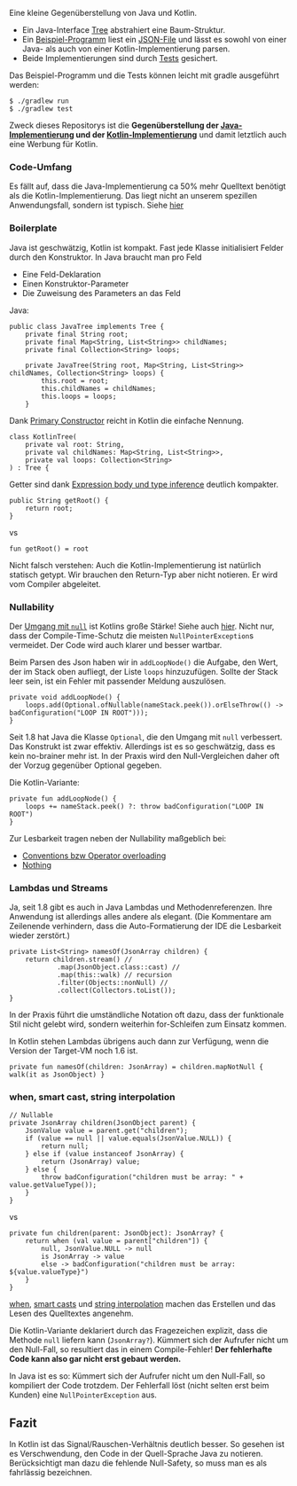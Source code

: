 Eine kleine Gegenüberstellung von Java und Kotlin.

 - Ein Java-Interface [Tree](./src/main/java/tree/Tree.java) abstrahiert eine Baum-Struktur.
 - Ein [Beispiel-Programm](./src/main/java/run/Main.java) liest ein [JSON-File](./src/main/resources/sample.json)
und lässt es sowohl von einer Java- als auch von einer Kotlin-Implementierung parsen.
 - Beide Implementierungen sind durch [Tests](./src/test/kotlin/treetests/TreeTests.kt) gesichert. 

Das Beispiel-Programm und die Tests können leicht mit gradle ausgeführt werden:

    $ ./gradlew run
    $ ./gradlew test

Zweck dieses Repositorys ist die **Gegenüberstellung der [Java-Implementierung](./src/main/java/javatree/JavaTree.java) und der [Kotlin-Implementierung](./src/main/kotlin/kotlintree/KotlinTree.kt)**
und damit letztlich auch eine Werbung für Kotlin.

### Code-Umfang
Es fällt auf, dass die Java-Implementierung ca 50% mehr Quelltext benötigt als die Kotlin-Implementierung.
Das liegt nicht an unserem spezillen Anwendungsfall, sondern ist typisch. Siehe [hier](https://kotlinlang.org/docs/reference/faq.html#what-advantages-does-kotlin-give-me-over-the-java-programming-language)

### Boilerplate
Java ist geschwätzig, Kotlin ist kompakt. Fast jede Klasse initialisiert Felder durch den Konstruktor.
In Java braucht man pro Feld
 - Eine Feld-Deklaration
 - Einen Konstruktor-Parameter
 - Die Zuweisung des Parameters an das Feld

Java:

    public class JavaTree implements Tree {
        private final String root;
        private final Map<String, List<String>> childNames;
        private final Collection<String> loops;
    
        private JavaTree(String root, Map<String, List<String>> childNames, Collection<String> loops) {
            this.root = root;
            this.childNames = childNames;
            this.loops = loops;
        }

Dank [Primary Constructor](https://kotlinlang.org/docs/reference/classes.html#constructors) reicht in Kotlin
die einfache Nennung.

    class KotlinTree(
        private val root: String,
        private val childNames: Map<String, List<String>>,
        private val loops: Collection<String>
    ) : Tree {

Getter sind dank [Expression body und type inference](https://kotlinlang.org/docs/reference/basic-syntax.html#defining-functions)
deutlich kompakter.

    public String getRoot() {
        return root;
    }
    
vs
    
    fun getRoot() = root
    
Nicht falsch verstehen: Auch die Kotlin-Implementierung ist natürlich statisch getypt. Wir brauchen den
Return-Typ aber nicht notieren. Er wird vom Compiler abgeleitet.

### Nullability
Der [Umgang mit `null`](https://kotlinlang.org/docs/reference/null-safety.html) ist Kotlins große Stärke!
Siehe auch [hier](https://medium.com/@elizarov/null-is-your-friend-not-a-mistake-b63ff1751dd5).
Nicht nur, dass der Compile-Time-Schutz die meisten `NullPointerException`s vermeidet. Der Code wird auch
klarer und besser wartbar.

Beim Parsen des Json haben wir in `addLoopNode()` die Aufgabe, den Wert, der im Stack oben aufliegt,
der Liste `loops` hinzuzufügen. Sollte der Stack leer sein, ist ein Fehler mit passender Meldung auszulösen.

    private void addLoopNode() {
        loops.add(Optional.ofNullable(nameStack.peek()).orElseThrow(() -> badConfiguration("LOOP IN ROOT")));
    }

Seit 1.8 hat Java die Klasse `Optional`, die den Umgang mit `null` verbessert.
Das Konstrukt ist zwar effektiv. Allerdings ist es so geschwätzig, dass es kein no-brainer mehr ist.
In der Praxis wird den Null-Vergleichen daher oft der Vorzug gegenüber Optional gegeben.

Die Kotlin-Variante:

    private fun addLoopNode() {
        loops += nameStack.peek() ?: throw badConfiguration("LOOP IN ROOT")
    }

Zur Lesbarkeit tragen neben der Nullability maßgeblich bei:
 - [Conventions bzw Operator overloading](https://kotlinlang.org/docs/reference/operator-overloading.html)
 - [Nothing](https://kotlinlang.org/api/latest/jvm/stdlib/kotlin/-nothing.html)
 
### Lambdas und Streams
Ja, seit 1.8 gibt es auch in Java Lambdas und Methodenreferenzen.
Ihre Anwendung ist allerdings alles andere als elegant.
(Die Kommentare am Zeilenende verhindern, dass die Auto-Formatierung der IDE die Lesbarkeit
wieder zerstört.)
 
    private List<String> namesOf(JsonArray children) {
        return children.stream() //
                .map(JsonObject.class::cast) //
                .map(this::walk) // recursion
                .filter(Objects::nonNull) //
                .collect(Collectors.toList());
    }

In der Praxis führt die umständliche Notation oft dazu, dass der funktionale Stil nicht gelebt wird,
sondern weiterhin for-Schleifen zum Einsatz kommen.

In Kotlin stehen Lambdas übrigens auch dann zur Verfügung, wenn die Version der Target-VM noch 1.6 ist.

    private fun namesOf(children: JsonArray) = children.mapNotNull { walk(it as JsonObject) }

### when, smart cast, string interpolation

    // Nullable
    private JsonArray children(JsonObject parent) {
        JsonValue value = parent.get("children");
        if (value == null || value.equals(JsonValue.NULL)) {
            return null;
        } else if (value instanceof JsonArray) {
            return (JsonArray) value;
        } else {
            throw badConfiguration("children must be array: " + value.getValueType());
        }
    }

vs

    private fun children(parent: JsonObject): JsonArray? {
        return when (val value = parent["children"]) {
            null, JsonValue.NULL -> null
            is JsonArray -> value
            else -> badConfiguration("children must be array: ${value.valueType}")
        }
    }

[when](https://kotlinlang.org/docs/reference/control-flow.html#when-expression),
[smart casts](https://kotlinlang.org/docs/reference/typecasts.html#smart-casts) und
[string interpolation](https://kotlinlang.org/docs/reference/basic-types.html#string-templates)
machen das Erstellen und das Lesen des Quelltextes angenehm.

Die Kotlin-Variante deklariert durch das Fragezeichen explizit, dass die Methode `null` liefern
kann (`JsonArray?`). Kümmert sich der Aufrufer nicht um den Null-Fall, so resultiert das in einem
Compile-Fehler! **Der fehlerhafte Code kann also gar nicht erst gebaut werden.**

In Java ist es so: Kümmert sich der Aufrufer nicht um den Null-Fall, so kompiliert der Code trotzdem.
Der Fehlerfall löst (nicht selten erst beim Kunden) eine `NullPointerException` aus.   

## Fazit
In Kotlin ist das Signal/Rauschen-Verhältnis deutlich besser. So gesehen ist es Verschwendung,
den Code in der Quell-Sprache Java zu notieren. Berücksichtigt man dazu die fehlende Null-Safety,
so muss man es als fahrlässig bezeichnen. 
